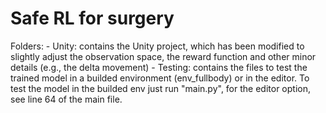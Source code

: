 # Safe RL for surgery
 
Folders:
    - Unity: contains the Unity project, which has been modified to slightly adjust the observation space, the reward function and other minor details (e.g., the delta movement)
    - Testing: contains the files to test the trained model in a builded environment (env_fullbody) or in the editor. To test the model in the builded env just run "main.py", for the editor option, see line 64 of the main file.
    
